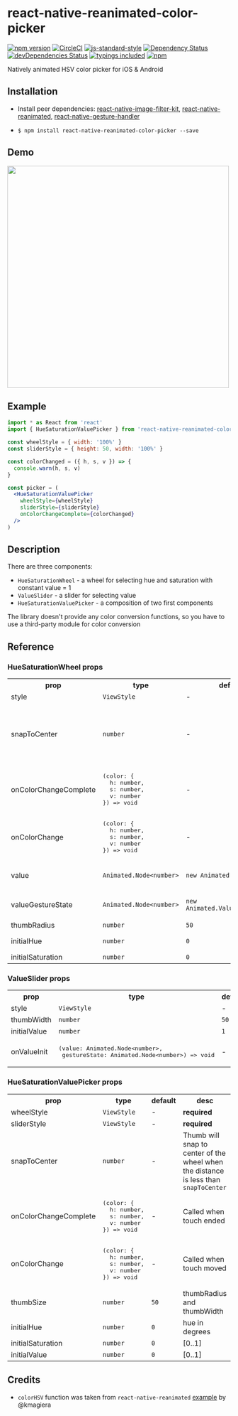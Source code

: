 # react-native-reanimated-color-picker
[![npm version](https://badge.fury.io/js/react-native-reanimated-color-picker.svg?t=1495378566925)](https://badge.fury.io/js/react-native-reanimated-color-picker)
[![CircleCI](https://circleci.com/gh/iyegoroff/react-native-reanimated-color-picker.svg?style=svg)](https://circleci.com/gh/iyegoroff/react-native-reanimated-color-picker)
[![js-standard-style](https://img.shields.io/badge/code%20style-standard-brightgreen.svg)](https://github.com/standard/standard)
[![Dependency Status](https://david-dm.org/iyegoroff/react-native-reanimated-color-picker.svg?t=1495378566925)](https://david-dm.org/iyegoroff/react-native-reanimated-color-picker)
[![devDependencies Status](https://david-dm.org/iyegoroff/react-native-reanimated-color-picker/dev-status.svg)](https://david-dm.org/iyegoroff/react-native-reanimated-color-picker?type=dev)
[![typings included](https://img.shields.io/badge/typings-included-brightgreen.svg?t=1495378566925)](package.json)
[![npm](https://img.shields.io/npm/l/express.svg?t=1495378566925)](https://www.npmjs.com/package/react-native-reanimated-color-picker)

Natively animated HSV color picker for iOS & Android

## Installation

- Install peer dependencies: [react-native-image-filter-kit](https://github.com/iyegoroff/react-native-image-filter-kit#react-native-image-filter-kit), [react-native-reanimated](https://github.com/kmagiera/react-native-reanimated#getting-started), [react-native-gesture-handler](https://kmagiera.github.io/react-native-gesture-handler/docs/getting-started.html#installation)

- `$ npm install react-native-reanimated-color-picker --save`

## Demo

<img src="./demo.gif" height="500">

## Example

```jsx
import * as React from 'react'
import { HueSaturationValuePicker } from 'react-native-reanimated-color-picker'

const wheelStyle = { width: '100%' }
const sliderStyle = { height: 50, width: '100%' }

const colorChanged = ({ h, s, v }) => {
  console.warn(h, s, v)
}

const picker = (
  <HueSaturationValuePicker
    wheelStyle={wheelStyle}
    sliderStyle={sliderStyle}
    onColorChangeComplete={colorChanged}
  />
)
```

## Description

There are three components:
- `HueSaturationWheel` - a wheel for selecting hue and saturation with constant value = 1
- `ValueSlider` - a slider for selecting value
- `HueSaturationValuePicker` - a composition of two first components

The library doesn't provide any color conversion functions, so you have to use a third-party module for color conversion

## Reference

### HueSaturationWheel props

<table>
  <tr>
    <th>prop</th>
    <th>type</th>
    <th>default</th>
    <th>desc</th>
  </tr>
  <tr>
    <td>style</td>
    <td><code>ViewStyle</code></td>
    <td>-</td>
    <td><strong>required</strong></td>
  </tr>
  <tr>
    <td>snapToCenter</td>
    <td><code>number</code></td>
    <td>-</td>
    <td>Thumb will snap to center of the wheel when the distance is less than <code>snapToCenter</code></td>
  </tr>
  <tr>
    <td>onColorChangeComplete</td>
    <td><pre>(color:&nbsp;{
  h:&nbsp;number,
  s:&nbsp;number,
  v:&nbsp;number
})&nbsp;=>&nbsp;void</pre></td>
    <td>-</td>
    <td>Called when touch ended</td>
  </tr>
  <tr>
    <td>onColorChange</td>
    <td><pre>(color:&nbsp;{
  h:&nbsp;number,
  s:&nbsp;number,
  v:&nbsp;number
})&nbsp;=>&nbsp;void</pre></td>
    <td>-</td>
    <td>Called when touch moved</td>
  </tr>
  <tr>
    <td>value</td>
    <td><code>Animated.Node&lt;number&gt;</code></td>
    <td><code>new Animated.Value(1)</code></td>
    <td>value node from ValueSlider</td>
  </tr>
  <tr>
    <td>valueGestureState</td>
    <td><code>Animated.Node&lt;number&gt;</code></td>
    <td><code>new Animated.Value(State.END)</code></td>
    <td>ValueSlider gesture state</td>
  </tr>
  <tr>
    <td>thumbRadius</td>
    <td><code>number</code></td>
    <td><code>50</code></td>
    <td></td>
  </tr>
  <tr>
    <td>initialHue</td>
    <td><code>number</code></td>
    <td><code>0</code></td>
    <td>hue in degrees</td>
  </tr>
  <tr>
    <td>initialSaturation</td>
    <td><code>number</code></td>
    <td><code>0</code></td>
    <td>[0..1]</td>
  </tr>
</table>

### ValueSlider props


<table>
  <tr>
    <th>prop</th>
    <th>type</th>
    <th>default</th>
    <th>desc</th>
  </tr>
  <tr>
    <td>style</td>
    <td><code>ViewStyle</code></td>
    <td>-</td>
    <td><strong>required</strong></td>
  </tr>
  <tr>
    <td>thumbWidth</td>
    <td><code>number</code></td>
    <td><code>50</code></td>
    <td></td>
  </tr>
  <tr>
    <td>initialValue</td>
    <td><code>number</code></td>
    <td><code>1</code></td>
    <td>[0..1]</td>
  </tr>
  <tr>
    <td>onValueInit</td>
    <td><pre>(value:&nbsp;Animated.Node&lt;number&gt;,
 gestureState:&nbsp;Animated.Node&lt;number&gt;)&nbsp;=>&nbsp;void</pre></td>
    <td>-</td>
    <td>used to wire ValudeSlider with HueSaturationWheel</td>
  </tr>
</table>


### HueSaturationValuePicker props

<table>
  <tr>
    <th>prop</th>
    <th>type</th>
    <th>default</th>
    <th>desc</th>
  </tr>
  <tr>
    <td>wheelStyle</td>
    <td><code>ViewStyle</code></td>
    <td>-</td>
    <td><strong>required</strong></td>
  </tr>
  <tr>
    <td>sliderStyle</td>
    <td><code>ViewStyle</code></td>
    <td>-</td>
    <td><strong>required</strong></td>
  </tr>
  <tr>
    <td>snapToCenter</td>
    <td><code>number</code></td>
    <td>-</td>
    <td>Thumb will snap to center of the wheel when the distance is less than <code>snapToCenter</code></td>
  </tr>
  <tr>
    <td>onColorChangeComplete</td>
    <td><pre>(color:&nbsp;{
  h:&nbsp;number,
  s:&nbsp;number,
  v:&nbsp;number
})&nbsp;=>&nbsp;void</pre></td>
    <td>-</td>
    <td>Called when touch ended</td>
  </tr>
  <tr>
    <td>onColorChange</td>
    <td><pre>(color:&nbsp;{
  h:&nbsp;number,
  s:&nbsp;number,
  v:&nbsp;number
})&nbsp;=>&nbsp;void</pre></td>
    <td>-</td>
    <td>Called when touch moved</td>
  </tr>
  <tr>
    <td>thumbSize</td>
    <td><code>number</code></td>
    <td><code>50</code></td>
    <td>thumbRadius and thumbWidth</td>
  </tr>
  <tr>
    <td>initialHue</td>
    <td><code>number</code></td>
    <td><code>0</code></td>
    <td>hue in degrees</td>
  </tr>
  <tr>
    <td>initialSaturation</td>
    <td><code>number</code></td>
    <td><code>0</code></td>
    <td>[0..1]</td>
  </tr>
  <tr>
    <td>initialValue</td>
    <td><code>number</code></td>
    <td><code>0</code></td>
    <td>[0..1]</td>
  </tr>
</table>

## Credits

- `colorHSV` function was taken from `react-native-reanimated` [example](https://github.com/kmagiera/react-native-reanimated/blob/master/Example/colors/index.js) by @kmagiera
